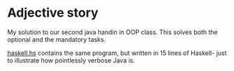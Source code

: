 # Adjective story

My solution to our second java handin in OOP class. This solves both the optional and the mandatory tasks.

[haskell.hs](./haskell.hs) contains the same program, but written in 15 lines of Haskell- just to illustrate how pointlessly verbose Java is.
